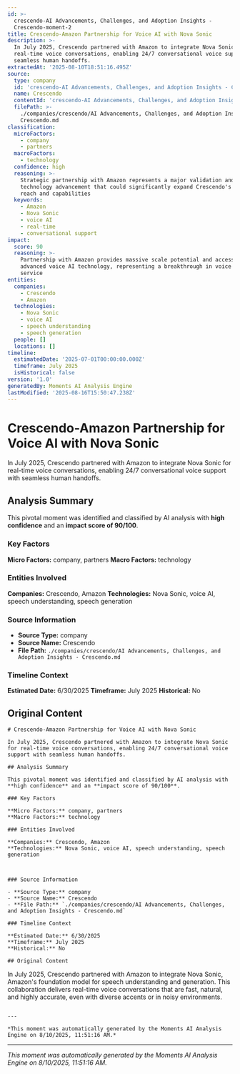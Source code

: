 ```yaml
---
id: >-
  crescendo-AI Advancements, Challenges, and Adoption Insights -
  Crescendo-moment-2
title: Crescendo-Amazon Partnership for Voice AI with Nova Sonic
description: >-
  In July 2025, Crescendo partnered with Amazon to integrate Nova Sonic for
  real-time voice conversations, enabling 24/7 conversational voice support with
  seamless human handoffs.
extractedAt: '2025-08-10T18:51:16.495Z'
source:
  type: company
  id: 'crescendo-AI Advancements, Challenges, and Adoption Insights - Crescendo'
  name: Crescendo
  contentId: 'crescendo-AI Advancements, Challenges, and Adoption Insights - Crescendo'
  filePath: >-
    ./companies/crescendo/AI Advancements, Challenges, and Adoption Insights -
    Crescendo.md
classification:
  microFactors:
    - company
    - partners
  macroFactors:
    - technology
  confidence: high
  reasoning: >-
    Strategic partnership with Amazon represents a major validation and
    technology advancement that could significantly expand Crescendo's market
    reach and capabilities
  keywords:
    - Amazon
    - Nova Sonic
    - voice AI
    - real-time
    - conversational support
impact:
  score: 90
  reasoning: >-
    Partnership with Amazon provides massive scale potential and access to
    advanced voice AI technology, representing a breakthrough in voice customer
    service
entities:
  companies:
    - Crescendo
    - Amazon
  technologies:
    - Nova Sonic
    - voice AI
    - speech understanding
    - speech generation
  people: []
  locations: []
timeline:
  estimatedDate: '2025-07-01T00:00:00.000Z'
  timeframe: July 2025
  isHistorical: false
version: '1.0'
generatedBy: Moments AI Analysis Engine
lastModified: '2025-08-16T15:50:47.238Z'
---
```

# Crescendo-Amazon Partnership for Voice AI with Nova Sonic

In July 2025, Crescendo partnered with Amazon to integrate Nova Sonic for real-time voice conversations, enabling 24/7 conversational voice support with seamless human handoffs.

## Analysis Summary

This pivotal moment was identified and classified by AI analysis with **high confidence** and an **impact score of 90/100**.

### Key Factors

**Micro Factors:** company, partners
**Macro Factors:** technology

### Entities Involved

**Companies:** Crescendo, Amazon
**Technologies:** Nova Sonic, voice AI, speech understanding, speech generation



### Source Information

- **Source Type:** company
- **Source Name:** Crescendo
- **File Path:** `./companies/crescendo/AI Advancements, Challenges, and Adoption Insights - Crescendo.md`

### Timeline Context

**Estimated Date:** 6/30/2025
**Timeframe:** July 2025
**Historical:** No

## Original Content

```
# Crescendo-Amazon Partnership for Voice AI with Nova Sonic

In July 2025, Crescendo partnered with Amazon to integrate Nova Sonic for real-time voice conversations, enabling 24/7 conversational voice support with seamless human handoffs.

## Analysis Summary

This pivotal moment was identified and classified by AI analysis with **high confidence** and an **impact score of 90/100**.

### Key Factors

**Micro Factors:** company, partners
**Macro Factors:** technology

### Entities Involved

**Companies:** Crescendo, Amazon
**Technologies:** Nova Sonic, voice AI, speech understanding, speech generation



### Source Information

- **Source Type:** company
- **Source Name:** Crescendo
- **File Path:** `./companies/crescendo/AI Advancements, Challenges, and Adoption Insights - Crescendo.md`

### Timeline Context

**Estimated Date:** 6/30/2025
**Timeframe:** July 2025
**Historical:** No

## Original Content

```
In July 2025, Crescendo partnered with Amazon to integrate Nova Sonic, Amazon's foundation model for speech understanding and generation. This collaboration delivers real-time voice conversations that are fast, natural, and highly accurate, even with diverse accents or in noisy environments.
```

---

*This moment was automatically generated by the Moments AI Analysis Engine on 8/10/2025, 11:51:16 AM.*

```

---

*This moment was automatically generated by the Moments AI Analysis Engine on 8/10/2025, 11:51:16 AM.*
